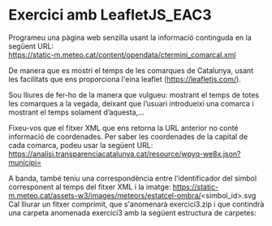 # Exercici amb LeafletJS_EAC3

Programeu una pàgina web senzilla usant la informació continguda en la següent URL:<br>
      https://static-m.meteo.cat/content/opendata/ctermini_comarcal.xml

De manera que es mostri el temps de les comarques de Catalunya, usant les facilitats que ens proporciona
l'eina leaflet (https://leafletjs.com/).

Sou lliures de fer-ho de la manera que vulgueu: mostrant el temps de totes les comarques a la vegada,
deixant que l’usuari introdueixi una comarca i mostrant el temps solament d’aquesta,...

Fixeu-vos que el fitxer XML que ens retorna la URL anterior no conté informació de coordenades. Per saber
les coordenades de la capital de cada comarca, podeu usar la següent URL:
    https://analisi.transparenciacatalunya.cat/resource/wpyq-we8x.json?municipi=<nom>

  A banda, també teniu una correspondència entre l’identificador del símbol corresponent al temps del fitxer
XML i la imatge:
    https://static-m.meteo.cat/assets-w3/images/meteors/estatcel-ombra/<simbol_id>.svg
Cal lliurar un fitxer comprimit, que s'anomenarà exercici3.zip i que contindrà una carpeta anomenada
exercici3 amb la següent estructura de carpetes:
